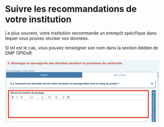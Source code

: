 # Suivre les recommandations de votre institution

Le plus souvent, votre institution recommande un entrepôt spécifique dans lequel vous pouvez stocker vos données.&#x20;

Si tel est le cas, vous pouvez renseigner son nom dans la section dédiée de DMP OPIDoR.&#x20;

![](<../../.gitbook/assets/Screenshot 2022-04-25 at 10.54.07.png>)
